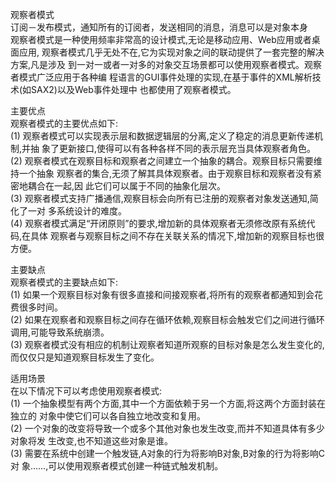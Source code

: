 <p>观察者模式
<br>订阅－发布模式，通知所有的订阅者，发送相同的消息，消息可以是对象本身
<br>观察者模式是一种使用频率非常高的设计模式,无论是移动应用、Web应用或者桌面应用, 观察者模式几乎无处不在,它为实现对象之间的联动提供了一套完整的解决方案,凡是涉及 到一对一或者一对多的对象交互场景都可以使用观察者模式。观察者模式广泛应用于各种编 程语言的GUI事件处理的实现,在基于事件的XML解析技术(如SAX2)以及Web事件处理中 也都使用了观察者模式。<p>主要优点 
<br>观察者模式的主要优点如下:<br>(1) 观察者模式可以实现表示层和数据逻辑层的分离,定义了稳定的消息更新传递机制,并抽 象了更新接口,使得可以有各种各样不同的表示层充当具体观察者角色。<br>(2) 观察者模式在观察目标和观察者之间建立一个抽象的耦合。观察目标只需要维持一个抽象 观察者的集合,无须了解其具体观察者。由于观察目标和观察者没有紧密地耦合在一起,因 此它们可以属于不同的抽象化层次。<br>(3) 观察者模式支持广播通信,观察目标会向所有已注册的观察者对象发送通知,简化了一对 多系统设计的难度。<br>(4) 观察者模式满足“开闭原则”的要求,增加新的具体观察者无须修改原有系统代码,在具体 观察者与观察目标之间不存在关联关系的情况下,增加新的观察目标也很方便。
<p>主要缺点 
<br>观察者模式的主要缺点如下:<br>(1) 如果一个观察目标对象有很多直接和间接观察者,将所有的观察者都通知到会花费很多时间。<br>(2) 如果在观察者和观察目标之间存在循环依赖,观察目标会触发它们之间进行循环调用,可能导致系统崩溃。<br>(3) 观察者模式没有相应的机制让观察者知道所观察的目标对象是怎么发生变化的,而仅仅只是知道观察目标发生了变化。<p>适用场景 
<br>在以下情况下可以考虑使用观察者模式:<br>(1) 一个抽象模型有两个方面,其中一个方面依赖于另一个方面,将这两个方面封装在独立的 对象中使它们可以各自独立地改变和复用。<br>(2) 一个对象的改变将导致一个或多个其他对象也发生改变,而并不知道具体有多少对象将发 生改变,也不知道这些对象是谁。<br>(3) 需要在系统中创建一个触发链,A对象的行为将影响B对象,B对象的行为将影响C对 象......,可以使用观察者模式创建一种链式触发机制。